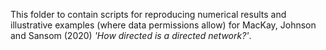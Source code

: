 This folder to contain scripts for reproducing numerical results and illustrative examples (where data permissions allow)
for MacKay, Johnson and Sansom (2020) *'How directed is a directed network?'*.

